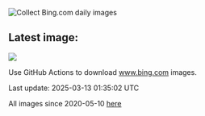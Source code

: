![Collect Bing.com daily images](https://github.com/counter2015/bing-daily-images/workflows/Collect%20Bing.com%20daily%20images/badge.svg)
## Latest image:
![](images/.jpg)

Use GitHub Actions to download www.bing.com images.

Last update: 2025-03-13 01:35:02 UTC

All images since 2020-05-10 [here](https://github.com/counter2015/bing-daily-images/tree/master/images)
